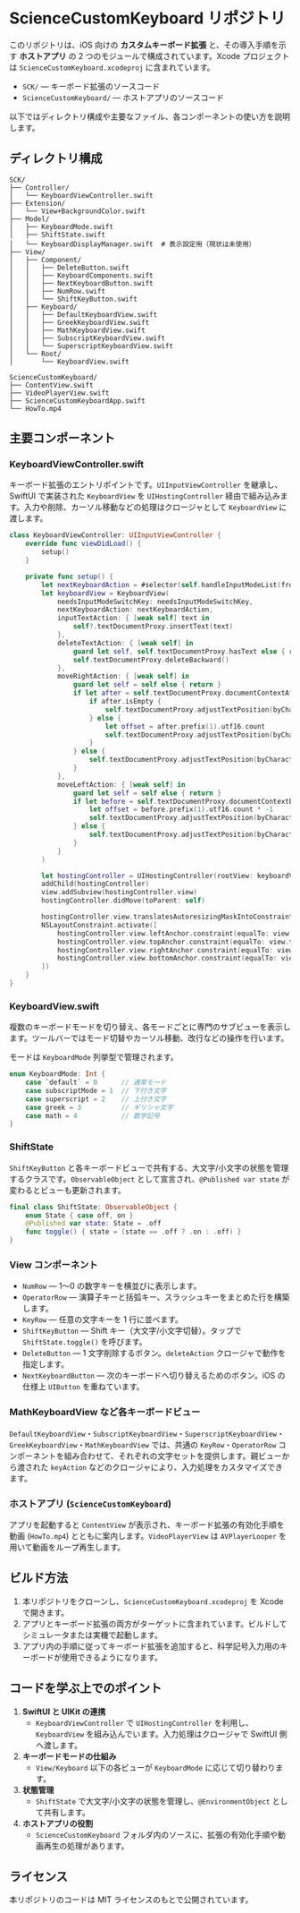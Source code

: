 # ScienceCustomKeyboard リポジトリ

このリポジトリは、iOS 向けの **カスタムキーボード拡張** と、その導入手順を示す **ホストアプリ** の 2 つのモジュールで構成されています。Xcode プロジェクトは `ScienceCustomKeyboard.xcodeproj` に含まれています。

- `SCK/` — キーボード拡張のソースコード
- `ScienceCustomKeyboard/` — ホストアプリのソースコード

以下ではディレクトリ構成や主要なファイル、各コンポーネントの使い方を説明します。

## ディレクトリ構成

```
SCK/
├── Controller/
│   └── KeyboardViewController.swift
├── Extension/
│   └── View+BackgroundColor.swift
├── Model/
│   ├── KeyboardMode.swift
│   ├── ShiftState.swift
│   └── KeyboardDisplayManager.swift  # 表示設定用（現状は未使用）
├── View/
│   ├── Component/
│   │   ├── DeleteButton.swift
│   │   ├── KeyboardComponents.swift
│   │   ├── NextKeyboardButton.swift
│   │   ├── NumRow.swift
│   │   └── ShiftKeyButton.swift
│   ├── Keyboard/
│   │   ├── DefaultKeyboardView.swift
│   │   ├── GreekKeyboardView.swift
│   │   ├── MathKeyboardView.swift
│   │   ├── SubscriptKeyboardView.swift
│   │   └── SuperscriptKeyboardView.swift
│   └── Root/
│       └── KeyboardView.swift
```

```
ScienceCustomKeyboard/
├── ContentView.swift
├── VideoPlayerView.swift
├── ScienceCustomKeyboardApp.swift
└── HowTo.mp4
```

## 主要コンポーネント

### KeyboardViewController.swift
キーボード拡張のエントリポイントです。`UIInputViewController` を継承し、SwiftUI で実装された `KeyboardView` を `UIHostingController` 経由で組み込みます。入力や削除、カーソル移動などの処理はクロージャとして `KeyboardView` に渡します。

```swift
class KeyboardViewController: UIInputViewController {
    override func viewDidLoad() {
        setup()
    }

    private func setup() {
        let nextKeyboardAction = #selector(self.handleInputModeList(from:with:))
        let keyboardView = KeyboardView(
            needsInputModeSwitchKey: needsInputModeSwitchKey,
            nextKeyboardAction: nextKeyboardAction,
            inputTextAction: { [weak self] text in
                self?.textDocumentProxy.insertText(text)
            },
            deleteTextAction: { [weak self] in
                guard let self, self.textDocumentProxy.hasText else { return }
                self.textDocumentProxy.deleteBackward()
            },
            moveRightAction: { [weak self] in
                guard let self = self else { return }
                if let after = self.textDocumentProxy.documentContextAfterInput {
                    if after.isEmpty {
                        self.textDocumentProxy.adjustTextPosition(byCharacterOffset: 1)
                    } else {
                        let offset = after.prefix(1).utf16.count
                        self.textDocumentProxy.adjustTextPosition(byCharacterOffset: offset)
                    }
                } else {
                    self.textDocumentProxy.adjustTextPosition(byCharacterOffset: 1)
                }
            },
            moveLeftAction: { [weak self] in
                guard let self = self else { return }
                if let before = self.textDocumentProxy.documentContextBeforeInput {
                    let offset = before.prefix(1).utf16.count * -1
                    self.textDocumentProxy.adjustTextPosition(byCharacterOffset: offset)
                } else {
                    self.textDocumentProxy.adjustTextPosition(byCharacterOffset: -1)
                }
            }
        )

        let hostingController = UIHostingController(rootView: keyboardView.BackgroundColor(.clear))
        addChild(hostingController)
        view.addSubview(hostingController.view)
        hostingController.didMove(toParent: self)

        hostingController.view.translatesAutoresizingMaskIntoConstraints = false
        NSLayoutConstraint.activate([
            hostingController.view.leftAnchor.constraint(equalTo: view.leftAnchor),
            hostingController.view.topAnchor.constraint(equalTo: view.topAnchor),
            hostingController.view.rightAnchor.constraint(equalTo: view.rightAnchor),
            hostingController.view.bottomAnchor.constraint(equalTo: view.bottomAnchor)
        ])
    }
}
```

### KeyboardView.swift
複数のキーボードモードを切り替え、各モードごとに専門のサブビューを表示します。ツールバーではモード切替やカーソル移動、改行などの操作を行います。

モードは `KeyboardMode` 列挙型で管理されます。

```swift
enum KeyboardMode: Int {
    case `default` = 0      // 通常モード
    case subscriptMode = 1  // 下付き文字
    case superscript = 2    // 上付き文字
    case greek = 3          // ギリシャ文字
    case math = 4           // 数学記号
}
```

### ShiftState
`ShiftKeyButton` と各キーボードビューで共有する、大文字/小文字の状態を管理するクラスです。`ObservableObject` として宣言され、`@Published var state` が変わるとビューも更新されます。

```swift
final class ShiftState: ObservableObject {
    enum State { case off, on }
    @Published var state: State = .off
    func toggle() { state = (state == .off ? .on : .off) }
}
```

### View コンポーネント
- `NumRow` — 1〜0 の数字キーを横並びに表示します。
- `OperatorRow` — 演算子キーと括弧キー、スラッシュキーをまとめた行を構築します。
- `KeyRow` — 任意の文字キーを 1 行に並べます。
- `ShiftKeyButton` — Shift キー（大文字/小文字切替）。タップで `ShiftState.toggle()` を呼びます。
- `DeleteButton` — 1 文字削除するボタン。`deleteAction` クロージャで動作を指定します。
- `NextKeyboardButton` — 次のキーボードへ切り替えるためのボタン。iOS の仕様上 `UIButton` を重ねています。

### MathKeyboardView など各キーボードビュー
`DefaultKeyboardView`・`SubscriptKeyboardView`・`SuperscriptKeyboardView`・`GreekKeyboardView`・`MathKeyboardView` では、共通の `KeyRow`・`OperatorRow` コンポーネントを組み合わせて、それぞれの文字セットを提供します。親ビューから渡された `keyAction` などのクロージャにより、入力処理をカスタマイズできます。

### ホストアプリ (`ScienceCustomKeyboard`)
アプリを起動すると `ContentView` が表示され、キーボード拡張の有効化手順を動画 (`HowTo.mp4`) とともに案内します。`VideoPlayerView` は `AVPlayerLooper` を用いて動画をループ再生します。

## ビルド方法
1. 本リポジトリをクローンし、`ScienceCustomKeyboard.xcodeproj` を Xcode で開きます。
2. アプリとキーボード拡張の両方がターゲットに含まれています。ビルドしてシミュレータまたは実機で起動します。
3. アプリ内の手順に従ってキーボード拡張を追加すると、科学記号入力用のキーボードが使用できるようになります。

## コードを学ぶ上でのポイント
1. **SwiftUI と UIKit の連携**
   - `KeyboardViewController` で `UIHostingController` を利用し、`KeyboardView` を組み込んでいます。入力処理はクロージャで SwiftUI 側へ渡します。
2. **キーボードモードの仕組み**
   - `View/Keyboard` 以下の各ビューが `KeyboardMode` に応じて切り替わります。
3. **状態管理**
   - `ShiftState` で大文字/小文字の状態を管理し、`@EnvironmentObject` として共有します。
4. **ホストアプリの役割**
   - `ScienceCustomKeyboard` フォルダ内のソースに、拡張の有効化手順や動画再生の処理があります。

## ライセンス
本リポジトリのコードは MIT ライセンスのもとで公開されています。

